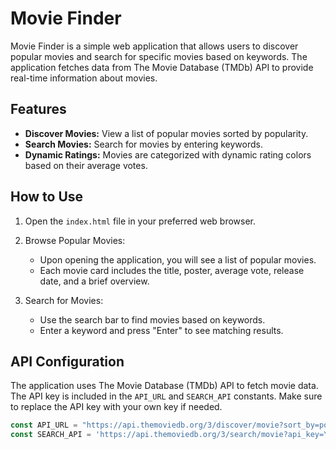 # Movie Finder

Movie Finder is a simple web application that allows users to discover popular movies and search for specific movies based on keywords. The application fetches data from The Movie Database (TMDb) API to provide real-time information about movies.

## Features

- **Discover Movies:** View a list of popular movies sorted by popularity.
- **Search Movies:** Search for movies by entering keywords.
- **Dynamic Ratings:** Movies are categorized with dynamic rating colors based on their average votes.

## How to Use

1. Open the `index.html` file in your preferred web browser.

2. Browse Popular Movies:
   - Upon opening the application, you will see a list of popular movies.
   - Each movie card includes the title, poster, average vote, release date, and a brief overview.

3. Search for Movies:
   - Use the search bar to find movies based on keywords.
   - Enter a keyword and press "Enter" to see matching results.

## API Configuration

The application uses The Movie Database (TMDb) API to fetch movie data. The API key is included in the `API_URL` and `SEARCH_API` constants. Make sure to replace the API key with your own key if needed.

```javascript
const API_URL = "https://api.themoviedb.org/3/discover/movie?sort_by=popularity.desc&api_key=YOUR_API_KEY&page=1";
const SEARCH_API = 'https://api.themoviedb.org/3/search/movie?api_key=YOUR_API_KEY&query="';
